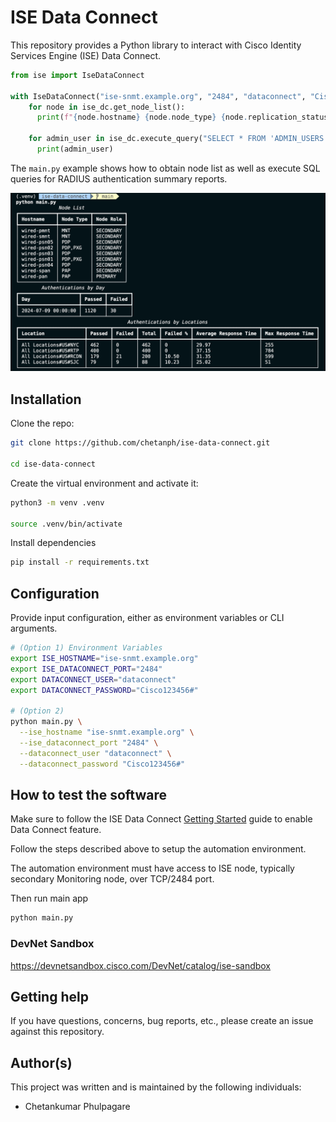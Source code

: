 # ISE Data Connect

This repository provides a Python library to interact with Cisco Identity Services Engine (ISE) Data Connect.

```python
from ise import IseDataConnect

with IseDataConnect("ise-snmt.example.org", "2484", "dataconnect", "Cisco.123456#", verify=False) as ise_dc:
    for node in ise_dc.get_node_list():
      print(f"{node.hostname} {node.node_type} {node.replication_status}")

    for admin_user in ise_dc.execute_query("SELECT * FROM 'ADMIN_USERS'"):
      print(admin_user)
```

The `main.py` example shows how to obtain node list as well as execute SQL queries for RADIUS
authentication summary reports.

![Main Output](./images/output.png)

## Installation

Clone the repo:

```bash
git clone https://github.com/chetanph/ise-data-connect.git

cd ise-data-connect
```

Create the virtual environment and activate it:

```bash
python3 -m venv .venv

source .venv/bin/activate
```

Install dependencies

```bash
pip install -r requirements.txt
```

## Configuration

Provide input configuration, either as environment variables or CLI arguments.

```bash
# (Option 1) Environment Variables
export ISE_HOSTNAME="ise-snmt.example.org"
export ISE_DATACONNECT_PORT="2484"
export DATACONNECT_USER="dataconnect"
export DATACONNECT_PASSWORD="Cisco123456#"

# (Option 2)
python main.py \
  --ise_hostname "ise-snmt.example.org" \
  --ise_dataconnect_port "2484" \
  --dataconnect_user "dataconnect" \
  --dataconnect_password "Cisco123456#"
```

## How to test the software

Make sure to follow the ISE Data Connect [Getting Started](https://developer.cisco.com/docs/dataconnect/getting-started/#getting-started) guide to enable Data Connect feature.

Follow the steps described above to setup the automation environment.

The automation environment must have access to ISE node, typically secondary Monitoring node, over TCP/2484 port.

Then run main app

```bash
python main.py
```

### DevNet Sandbox

https://devnetsandbox.cisco.com/DevNet/catalog/ise-sandbox

## Getting help

If you have questions, concerns, bug reports, etc., please create an issue against this repository.

## Author(s)

This project was written and is maintained by the following individuals:

* Chetankumar Phulpagare
